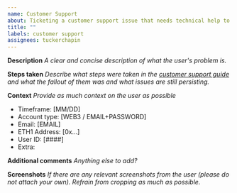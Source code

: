 ```yaml
---
name: Customer Support
about: Ticketing a customer support issue that needs technical help to resolve
title: ""
labels: customer support
assignees: tuckerchapin
---
```


**Description**
_A clear and concise description of what the user's problem is._

**Steps taken**
_Describe what steps were taken in the [customer support guide](https://github.com/Stakedllc/staked-vue/wiki/Frontend-Customer-Support-Guide) and what the fallout of them was and what issues are still persisting._

**Context**
_Provide as much context on the user as possible_
- Timeframe: [MM/DD]
- Account type: [WEB3 / EMAIL+PASSWORD]
- Email: [EMAIL]
- ETH1 Address: [0x...]
- User ID: [####]
- Extra:

**Additional comments**
_Anything else to add?_

**Screenshots**
_If there are any relevant screenshots *from the user* (please do not attach your own). Refrain from cropping as much as possible._

